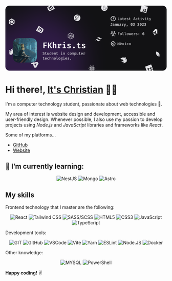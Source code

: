 ![](./assets/header.png)

# Hi there!, [**It's Christian**](https://christianfl.netlify.app/) :man_technologist:

I'm a computer technology student, passionate about web technologies :sparkling_heart:.

My area of interest is website design and development, accessible and user-friendly design. Whenever possible, I also use my passion to develop projects using *Node.js* and *JavaScript* libraries and frameworks like *React*.

Some of my platforms...

- [GitHub](https://github.com/FLCHRIS)
- [Website](https://christianfl.netlify.app/)

## :seedling: **I’m currently learning:**

<div align='center'>

![NestJS](https://img.shields.io/badge/nestjs-E0234E?style=for-the-badge&logo=nestjs&logoColor=white)
![Mongo](https://img.shields.io/badge/MongoDB-4EA94B?style=for-the-badge&logo=mongodb&logoColor=white)
![Astro](https://img.shields.io/badge/Astro-0C1222?style=for-the-badge&logo=astro&logoColor=FDFDFE)

</div>

## **My skills**

Frontend technology that I master are the following:

<div align='center'>

![React](https://img.shields.io/badge/REACT-61DAFB?style=for-the-badge&logo=react&logoColor=black)
![Tailwind CSS](https://img.shields.io/badge/TAILWINDCSS-06B6D4?style=for-the-badge&logo=tailwindcss&logoColor=white)
![SASS/SCSS](https://img.shields.io/badge/SASS-CC6699?style=for-the-badge&logo=Sass&logoColor=white)
![HTML5](https://img.shields.io/badge/HTML5-E34F26?style=for-the-badge&logo=html5&logoColor=white)
![CSS3](https://img.shields.io/badge/CSS3-1572B6?style=for-the-badge&logo=css3&logoColor=white)
![JavaScript](https://img.shields.io/badge/JAVASCRIPT-F7DF1E?style=for-the-badge&logo=JavaScript&logoColor=black)
![TypeScript](https://img.shields.io/badge/TYPESCRIPT-3178C6?style=for-the-badge&logo=TypeScript&logoColor=white)

</div>

Development tools:

<div align='center'>

![GIT](https://img.shields.io/badge/GIT-F05032?style=for-the-badge&logo=git&logoColor=white)
![GitHub](https://img.shields.io/badge/Github-181717?style=for-the-badge&logo=github&logoColor=white)
![VSCode](https://img.shields.io/badge/Vscode-007ACC?style=for-the-badge&logo=visualstudiocode&logoColor=white)
![Vite](https://img.shields.io/badge/VITE-646CFF?style=for-the-badge&logo=vite&logoColor=white)
![Yarn](https://img.shields.io/badge/YARN-2C8EBB?style=for-the-badge&logo=yarn&logoColor=white)
![ESLint](https://img.shields.io/badge/eslint-4B32C3?style=for-the-badge&logo=eslint&logoColor=white)
![Node.JS](https://img.shields.io/badge/NODEJS-339933?style=for-the-badge&logo=Node.js&logoColor=white)
![Docker](https://img.shields.io/badge/DOCKER-2496ED?style=for-the-badge&logo=Docker&logoColor=white)

</div>

Other knowledge:

<div align='center'>

![MYSQL](https://img.shields.io/badge/MYSQL-4479A1?style=for-the-badge&logo=MySQL&logoColor=white)
![PowerShell](https://img.shields.io/badge/powershell-5391FE?style=for-the-badge&logo=powershell&logoColor=white)

</div>

**Happy coding!** :v:
